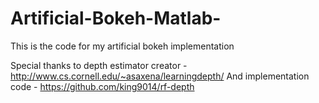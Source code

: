 # Artificial-Bokeh-Matlab-


This is the code for my artificial bokeh implementation



Special thanks to depth estimator creator - http://www.cs.cornell.edu/~asaxena/learningdepth/
And implementation code - https://github.com/king9014/rf-depth
